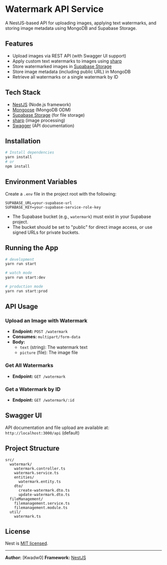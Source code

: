 # Watermark API Service

A NestJS-based API for uploading images, applying text watermarks, and storing image metadata using MongoDB and Supabase Storage.

## Features

- Upload images via REST API (with Swagger UI support)
- Apply custom text watermarks to images using [sharp](https://github.com/lovell/sharp)
- Store watermarked images in [Supabase Storage](https://supabase.com/storage)
- Store image metadata (including public URL) in MongoDB
- Retrieve all watermarks or a single watermark by ID

## Tech Stack

- [NestJS](https://nestjs.com/) (Node.js framework)
- [Mongoose](https://mongoosejs.com/) (MongoDB ODM)
- [Supabase Storage](https://supabase.com/storage) (for file storage)
- [sharp](https://github.com/lovell/sharp) (image processing)
- [Swagger](https://swagger.io/) (API documentation)

## Installation

```bash
# Install dependencies
yarn install
# or
npm install
```

## Environment Variables

Create a `.env` file in the project root with the following:

```
SUPABASE_URL=your-supabase-url
SUPABASE_KEY=your-supabase-service-role-key
```

- The Supabase bucket (e.g., `watermark`) must exist in your Supabase project.
- The bucket should be set to "public" for direct image access, or use signed URLs for private buckets.

## Running the App

```bash
# development
yarn run start

# watch mode
yarn run start:dev

# production mode
yarn run start:prod
```

## API Usage

### Upload an Image with Watermark

- **Endpoint:** `POST /watermark`
- **Consumes:** `multipart/form-data`
- **Body:**
  - `text` (string): The watermark text
  - `picture` (file): The image file

### Get All Watermarks

- **Endpoint:** `GET /watermark`

### Get a Watermark by ID

- **Endpoint:** `GET /watermark/:id`

## Swagger UI

API documentation and file upload are available at:  
`http://localhost:3000/api` (default)


## Project Structure

```
src/
  watermark/
    watermark.controller.ts
    watermark.service.ts
    entities/
      watermark.entity.ts
    dto/
      create-watermark.dto.ts
      update-watermark.dto.ts
  fileManagement/
    filemanagement.service.ts
    filemanagement.module.ts
  util/
    watermark.ts
```

## License

Nest is [MIT licensed](LICENSE).

---

**Author:** [Kwadw0] 
**Framework:** [NestJS](https://nestjs.com/)